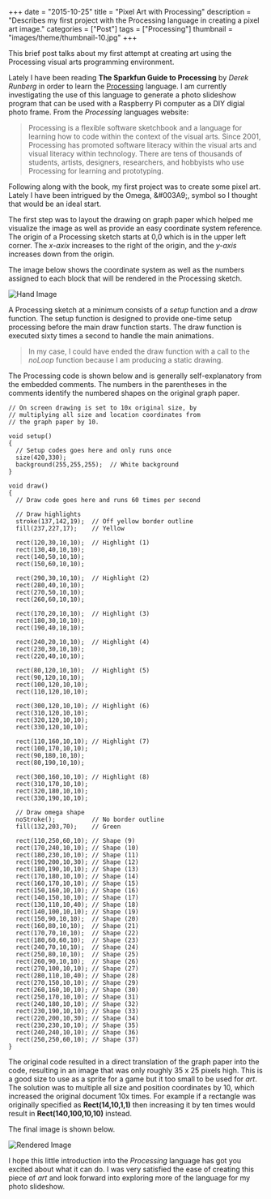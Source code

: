+++
date = "2015-10-25"
title = "Pixel Art with Processing"
description = "Describes my first project with the Processing language in creating a pixel art image."
categories = ["Post"]
tags = ["Processing"]
thumbnail = "images/theme/thumbnail-10.jpg"
+++

This brief post talks about my first attempt at creating art using the Processing visual arts programming environment.

<!--more-->

Lately I have been reading **The Sparkfun Guide to Processing** by *Derek Runberg* in order to learn the [Processing](https://processing.org) language. I am currently investigating the use of this language to generate a photo slideshow program that can be used with a Raspberry Pi computer as a DIY digial photo frame. From the *Processing* languages website:

>Processing is a flexible software sketchbook and a language for learning how to code within the context of the visual arts. Since 2001, Processing has promoted software literacy within the visual arts and visual literacy within technology. There are tens of thousands of students, artists, designers, researchers, and hobbyists who use Processing for learning and prototyping.

Following along with the book, my first project was to create some pixel art. Lately I have been intrigued by the Omega, &#003A9;, symbol so I thought that would be an ideal start.

The first step was to layout the drawing on graph paper which helped me visualize the image as well as provide an easy coordinate system reference. The origin of a Processing sketch starts at 0,0 which is in the upper left corner. The *x-axix* increases to the right of the origin, and the *y-axis* increases down from the origin.

The image below shows the coordinate system as well as the numbers assigned to each block that will be rendered in the Processing sketch.

![Hand Image](/images/posts/pixel-art-with-processing-01.png)

A Processing sketch at a minimum consists of a *setup* function and a *draw* function. The setup function is designed to provide one-time setup processing before the main draw function starts. The draw function is executed sixty times a second to handle the main animations.

> In my case, I could have ended the draw function with a call to the *noLoop* function because I am producing a static drawing.

The Processing code is shown below and is generally self-explanatory from the embedded comments. The numbers in the parentheses in the comments identify the numbered shapes on the original graph paper.

```
// On screen drawing is set to 10x original size, by
// multiplying all size and location coordinates from
// the graph paper by 10.

void setup()
{
  // Setup codes goes here and only runs once  
  size(420,330);
  background(255,255,255);  // White background
}

void draw()
{
  // Draw code goes here and runs 60 times per second

  // Draw highlights
  stroke(137,142,19);  // Off yellow border outline
  fill(237,227,17);    // Yellow

  rect(120,30,10,10);  // Highlight (1)
  rect(130,40,10,10);
  rect(140,50,10,10);
  rect(150,60,10,10);

  rect(290,30,10,10);  // Highlight (2)
  rect(280,40,10,10);
  rect(270,50,10,10);
  rect(260,60,10,10);

  rect(170,20,10,10);  // Highlight (3)
  rect(180,30,10,10);
  rect(190,40,10,10);

  rect(240,20,10,10);  // Highlight (4)
  rect(230,30,10,10);
  rect(220,40,10,10);

  rect(80,120,10,10);  // Highlight (5)
  rect(90,120,10,10);
  rect(100,120,10,10);
  rect(110,120,10,10);

  rect(300,120,10,10); // Highlight (6)
  rect(310,120,10,10);
  rect(320,120,10,10);
  rect(330,120,10,10);

  rect(110,160,10,10); // Highlight (7)
  rect(100,170,10,10);
  rect(90,180,10,10);
  rect(80,190,10,10);

  rect(300,160,10,10); // Highlight (8)
  rect(310,170,10,10);
  rect(320,180,10,10);
  rect(330,190,10,10);

  // Draw omega shape
  noStroke();          // No border outline
  fill(132,203,70);    // Green

  rect(110,250,60,10); // Shape (9)
  rect(170,240,10,10); // Shape (10)
  rect(180,230,10,10); // Shape (11)
  rect(190,200,10,30); // Shape (12)
  rect(180,190,10,10); // Shape (13)
  rect(170,180,10,10); // Shape (14)
  rect(160,170,10,10); // Shape (15)
  rect(150,160,10,10); // Shape (16)
  rect(140,150,10,10); // Shape (17)
  rect(130,110,10,40); // Shape (18)
  rect(140,100,10,10); // Shape (19)
  rect(150,90,10,10);  // Shape (20)
  rect(160,80,10,10);  // Shape (21)
  rect(170,70,10,10);  // Shape (22)
  rect(180,60,60,10);  // Shape (23)
  rect(240,70,10,10);  // Shape (24)
  rect(250,80,10,10);  // Shape (25)
  rect(260,90,10,10);  // Shape (26)
  rect(270,100,10,10); // Shape (27)
  rect(280,110,10,40); // Shape (28)
  rect(270,150,10,10); // Shape (29)
  rect(260,160,10,10); // Shape (30)
  rect(250,170,10,10); // Shape (31)
  rect(240,180,10,10); // Shape (32)
  rect(230,190,10,10); // Shape (33)
  rect(220,200,10,30); // Shape (34)
  rect(230,230,10,10); // Shape (35)
  rect(240,240,10,10); // Shape (36)
  rect(250,250,60,10); // Shape (37)
}
```

The original code resulted in a direct translation of the graph paper into the code, resulting in an image that was only roughly 35 x 25 pixels high. This is a good size to use as a sprite for a game but it too small to be used for *art*. The solution was to multiple all size and position coordinates by 10, which increased the original document 10x times. For example if a rectangle was originally specified as **Rect(14,10,1,1)** then increasing it by ten times would result in **Rect(140,100,10,10)** instead.

The final image is shown below.

![Rendered Image](/images/posts/pixel-art-with-processing-02.png)

I hope this little introduction into the *Processing* language has got you excited about what it can do. I was very satisfied the ease of creating this piece of *art* and look forward into exploring more of the language for my photo slideshow.
